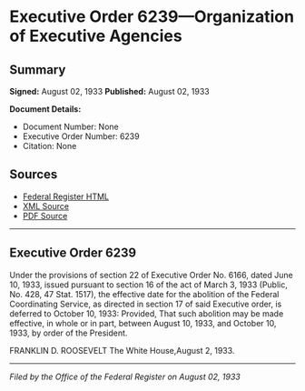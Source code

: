 # Executive Order 6239—Organization of Executive Agencies

## Summary

**Signed:** August 02, 1933
**Published:** August 02, 1933

**Document Details:**
- Document Number: None
- Executive Order Number: 6239
- Citation: None

## Sources
- [Federal Register HTML](https://www.presidency.ucsb.edu/documents/executive-order-6239-organization-executive-agencies)
- [XML Source](None)
- [PDF Source](None)

---

## Executive Order 6239

Under the provisions of section 22 of Executive Order No. 6166, dated June 10, 1933, issued pursuant to section 16 of the act of March 3, 1933 (Public, No. 428, 47 Stat. 1517), the effective date for the abolition of the Federal Coordinating Service, as directed in section 17 of said Executive order, is deferred to October 10, 1933: Provided, That such abolition may be made effective, in whole or in part, between August 10, 1933, and October 10, 1933, by order of the President.

FRANKLIN D. ROOSEVELT
The White House,August 2, 1933.

---

*Filed by the Office of the Federal Register on August 02, 1933*
